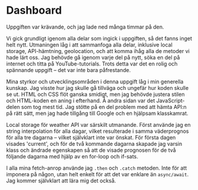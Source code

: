 # Dashboard

Uppgiften var krävande, och jag lade ned många timmar på den.

Vi gick grundligt igenom alla delar som ingick i uppgiften, så det fanns inget helt nytt. Utmaningen låg i att sammanfoga alla delar, inklusive local storage, API-hämtning, geolocation, och att komma ihåg alla de metoder vi hade lärt oss. Jag behövde gå igenom varje del på nytt, söka en del på internet och titta på YouTube-tutorials. Trots detta var det en rolig och spännande uppgift – det var inte bara påfrestande.

Mina styrkor och utvecklingsområden i denna uppgift låg i min generella kunskap. Jag visste hur jag skulle gå tillväga och ungefär hur koden skulle se ut. HTML och CSS flöt ganska smidigt, men jag behövde justera stilen och HTML-koden en aning i efterhand. Å andra sidan var det JavaScript-delen som tog mest tid. Jag stötte på en del problem med att hämta API:n på rätt sätt, men jag hade tillgång till Google och en hjälpsam klasskamrat.

Local storage för weather API var särskilt utmanande. Först använde jag en string interpolation för alla dagar, vilket resulterade i samma väderprognos för alla tre dagarna – vilket självklart inte var önskat. För första dagen visades 'current', och för de två kommande dagarna skapade jag varsin klass och ändrade egenskapen så att de visade prognosen för de två följande dagarna med hjälp av en for-loop och if-sats.

I alla mina fetch-anrop använde jag `.then` och `.catch` metoden. Inte för att imponera på någon, utan helt enkelt för att det var enklare än `async/await`. Jag kommer självklart att lära mig det också.
